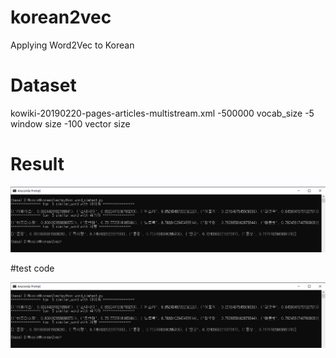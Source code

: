 # korean2vec
Applying Word2Vec to Korean


# Dataset
kowiki-20190220-pages-articles-multistream.xml
-500000 vocab_size
-5 window size
-100 vector size
# Result

![result](./img/ko2vec.png)


#test code

![test](./img/ko2vec.png)
